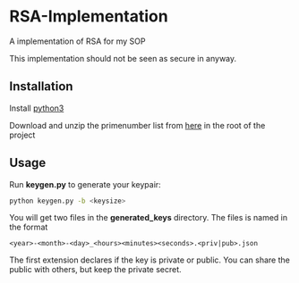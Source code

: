 # RSA-Implementation

A implementation of RSA for my SOP

This implementation should not be seen as secure in anyway.

## Installation

Install [python3](https://python.org/downloads/)

Download and unzip the primenumber list from [here](https://lyngbyekolbe.dk/RSA_Implementation/primenums.zip) in the root of the project

## Usage

Run **keygen.py** to generate your keypair:

```bash
python keygen.py -b <keysize>
```

You will get two files in the **generated_keys** directory. The files is named in the format

```text
<year>-<month>-<day>_<hours><minutes><seconds>.<priv|pub>.json
```

The first extension declares if the key is private or public. You can share the public with others, but keep the private secret.
